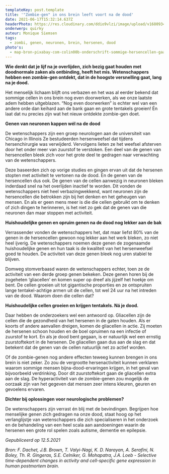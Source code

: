 ```yaml
---
templateKey: post.template
title: '"Zombie-gen" in ons brein leeft voort na de dood'
date: 2021-06-17T15:32:14.637Z
headerPhoto: https://res.cloudinary.com/ddio9vlzi/image/upload/v1680934602/sciencegeek/posts/zombi-vrouw-eng.jpg
onderwerp: quirky
auteur: Monique Siemsen
tags:
  - zombi, genen, neuronen, brein, hersenen, dood
photo's:
  - map-bron-pixabay-com-colin00b-onderschrift-sommige-hersencellen-gaan-extra-aan-de-slag-na-de-dood-de-genen-van-die-cellen-werken-zelfs-overuren-image-img-neuronen-verbinding-hersencellen-jpg
---
```


**Wie denkt dat je lijf na je overlijden, zich bezig gaat houden met doodnormale zaken als ontbinding, heeft het mis. Wetenschappers hebben een zombie-gen ontdekt, dat in de hoogste versnelling gaat, lang na je dood.**

Het menselijk lichaam blijft ons verbazen en het was al eerder bekend dat sommige cellen in ons brein nog even doorwerken, als we onze laatste adem hebben uitgeblazen. “Nog even doorwerken” is echter wel van een andere orde dan keihard aan de bank gaan en grote tentakels groeien! Én laat dat nu precies zijn wat het nieuw ontdekte zombie-gen doet.

**Genen van neuronen kappen wél na de dood**

De wetenschappers zijn een groep neurologen aan de universiteit van Chicago in Illinois Ze bestudeerden hersenweefsel dat tijdens hersenchirurgie was verwijderd. Vervolgens lieten ze het weefsel afsterven door het onder meer van zuurstof te verstoken. Een deel van de genen van hersencellen bleek zich voor het grote deel te gedragen naar verwachting van de wetenschappers.

Deze baseerden zich op vorige studies en gingen ervan uit dat de hersenen stopten met activiteit te vertonen na de dood. En de genen van de hersencellen dus ook. De genen van de cellen aanwezig in neuronen bleken inderdaad snel na het overlijden inactief te worden. Dit vonden de wetenschappers niet heel verbazingwekkend, want neuronen zijn de hersencellen die betrokken zijn bij het denken en het geheugen van mensen. En als er geen mens meer is die die cellen gebruikt om te denken of zich dingen te herinneren, is het niet zo gek dat de genen van die neuronen dan maar stoppen met activiteit.

**Huishoudelijke genen en opruim genen na de dood nog lekker aan de bak**

Verrassender vonden de wetenschappers het, dat maar liefst 80% van de genen in de hersencellen gewoon nog lekker aan het werk bleken, zo niet heel ijverig. De wetenschappers noemen deze genen de zogenaamde huishoudelijke genen en hun taak is de kwaliteit van het hersenweefsel goed te houden. De activiteit van deze genen bleek nog uren stabiel te blijven.

Domweg stomverbaasd waren de wetenschappers echter, toen ze de activiteit van een derde groep genen bekeken. Deze genen horen bij de zogeheten ‘gliacellen’ en komen super op dreef als jijzelf het hoekje om bent. De cellen groeien uit tot gigantische proporties en ze ontspruiten lange tentakel-achtige armen uit de cellen, tot wel 24 uur na het intreden van de dood. Waarom doen die cellen dat?

**Huishoudelijke cellen groeien en krijgen tentakels. Ná je dood.**

Daar hebben de onderzoekers wel een antwoord op. Gliacellen zijn de cellen die de gezondheid van het hersenen in de gaten houden. Als er koorts of andere aanvallen dreigen, komen de gliacellen in actie. Zij moeten de hersenen schoon houden en de boel opruimen na een infectie of zuurstof te kort. En als je dood bent gegaan, is er natuurlijk wel een ernstig zuurstoftekort in de hersenen. De gliacellen gaan dus aan de slag en dat betekent dat de genen van de cellen natuurlijk net zo actief worden.

Of de zombie-genen nog andere effecten teweeg kunnen brengen in ons brein is niet zeker. Zo zou de vergrootte hersenactiviteit kunnen verklaren waarom sommige mensen bijna-dood-ervaringen krijgen, in het geval van bijvoorbeeld verdrinking. Door dit zuurstoftekort gaan de gliacellen extra aan de slag. De hyperactiviteit van de zombie-genen zou mogelijk de oorzaak zijn van het gegeven dat mensen zeer intens kleuren, geuren en gevoelens ervaren.

**Dichter bij oplossingen voor neurologische problemen?**

De wetenschappers zijn verrast én blij met de bevindingen. Begrijpen hoe menselijke genen zich gedragen na onze dood, staat hoog op het verlanglijstje van wetenschappers die zich specialiseren in het onderzoek en de behandeling van een heel scala aan aandoeningen waarin de hersenen een grote rol spelen zoals autisme, dementie en epilepsie.

_Gepubliceerd op 12.5.2021_

_Bron: F. Dachet, J.B. Brown, T. Valyi-Nagi, K. D. Narayan, A. Serafini, N. Boley, Th. R. Gingeras, S.E. Celniker, G. Mohapatra, J.A. Loeb - Selective time-dependent changes in activity and cell-specific gene expression in human postmortem brain._
